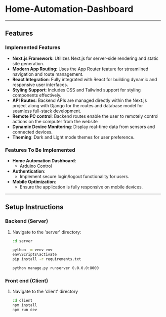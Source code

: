 # Home-Automation-Dashboard

---
## Features

### Implemented Features
- **Next.js Framework**: Utilizes Next.js for server-side rendering and static site generation.
- **Modern App Routing**: Uses the App Router feature for streamlined navigation and route management.
- **React Integration**: Fully integrated with React for building dynamic and responsive user interfaces.
- **Styling Support**: Includes CSS and Tailwind support for styling components effectively.
- **API Routes**: Backend APIs are managed directly within the Next.js project along with Django for the routes and database model for seamless full-stack development.
- **Remote PC control**: Backend routes enable the user to remotely control actions on the computer from the website
- **Dynamic Device Monitoring**: Display real-time data from sensors and connected devices.
- **Theming**: Dark and Light mode themes for user preference.

  

### Features To Be Implemented
- **Home Automation Dashboard**:
  - Arduino Control
- **Authentication**:
  - Implement secure login/logout functionality for users.
- **Mobile Optimization**:
  - Ensure the application is fully responsive on mobile devices.



---
## Setup Instructions
### Backend (Server)
1. Navigate to the 'server' directory:
   ```cmd
   cd server

   python -m venv env
   env\Scripts\activate
   pip install -r requirements.txt

   python manage.py runserver 0.0.0.0:8000
### Front end (Client)
1. Navigate to the 'client' directory
   ```cmd
   cd client
   npm install
   npm run dev
